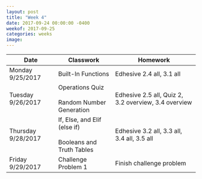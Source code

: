 ```yaml
---
layout: post
title: "Week 4"
date: 2017-09-24 00:00:00 -0400
weekof: 2017-09-25
categories: weeks
image:
---
```


|Date                        |Classwork|Homework|
|----------------------------|---------|--------|
|Monday 9/25/2017            | Built-In Functions | Edhesive 2.4 all, 3.1 all|
|Tuesday 9/26/2017           | Operations Quiz <br><br> Random Number Generation | Edhesive 2.5 all, Quiz 2, 3.2 overview, 3.4 overview|
|Thursday 9/28/2017          | If, Else, and Elif (else if) <br><br> Booleans and Truth Tables | Edhesive 3.2 all, 3.3 all, 3.4 all, 3.5 all |
|Friday 9/29/2017            | Challenge Problem 1 | Finish challenge problem |
